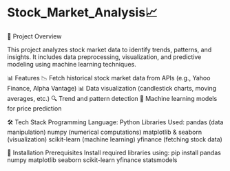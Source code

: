 # Stock_Market_Analysis📈
📌 Project Overview

This project analyzes stock market data to identify trends, patterns, and insights. It includes data preprocessing, visualization, and predictive modeling using machine learning techniques.

📊 Features
  📉 Fetch historical stock market data from APIs (e.g., Yahoo Finance, Alpha Vantage)
  📊 Data visualization (candlestick charts, moving averages, etc.)
  🔍 Trend and pattern detection
  🤖 Machine learning models for price prediction

🛠 Tech Stack
 Programming Language: Python
 Libraries Used:
  pandas (data manipulation)
  numpy (numerical computations)
  matplotlib & seaborn (visualization)
  scikit-learn (machine learning)
  yfinance (fetching stock data)

🔧 Installation
 Prerequisites
 Install required libraries using:
   pip install pandas numpy matplotlib seaborn scikit-learn yfinance statsmodels
